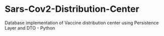 # Sars-Cov2-Distribution-Center
Database implementation of Vaccine distribution center using Persistence Layer and DTO - Python
